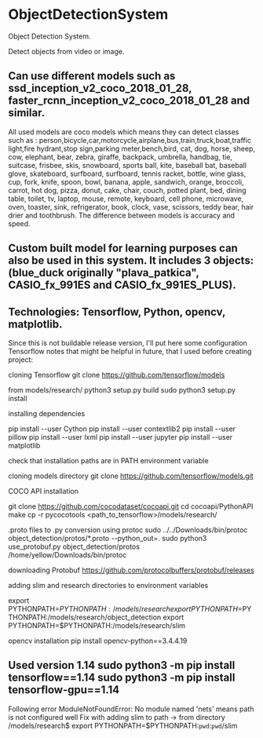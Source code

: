 # ObjectDetectionSystem
Object Detection System.

Detect objects from video or image.

Can use different models such as   ssd_inception_v2_coco_2018_01_28, faster_rcnn_inception_v2_coco_2018_01_28 and similar. 
-----------------------------------------------------------------------------------------------------------------------------
All used models are coco models which means they can detect classes such as :
person,bicycle,car,motorcycle,airplane,bus,train,truck,boat,traffic light,fire hydrant,stop sign,parking meter,bench,bird, cat, dog, horse, sheep, cow, elephant, bear, zebra, giraffe, backpack, umbrella, handbag, tie, suitcase, frisbee, skis, snowboard, sports ball, kite, baseball bat, baseball glove, skateboard, surfboard, surfboard, tennis racket, bottle, wine glass, cup, fork, knife, spoon, bowl, banana, apple, sandwich, orange, broccoli, carrot, hot dog, pizza, donut, cake, chair, couch, potted plant, bed, dining table, toilet, tv, laptop, mouse, remote, keyboard, cell phone, microwave, oven, toaster, sink, refrigerator, book, clock, vase, scissors, teddy bear, hair drier and toothbrush. 
The difference between models is accuracy and speed. 

Custom built model for learning purposes can also be used in this system. It includes 3 objects:
(blue_duck originally "plava_patkica", CASIO_fx_991ES and CASIO_fx_991ES_PLUS). 
-----------------------------------------------------------------------------------------------------------------------------
Technologies: Tensorflow, Python, opencv, matplotlib.
-----------------------------------------------------------------------------------------------------------------------------
Since this is not buildable release version, I'll put here some configuration Tensorflow notes that might be helpful in future, that I used before creating project:

cloning Tensorflow
git clone https://github.com/tensorflow/models

from models/research/
python3 setup.py build
sudo python3 setup.py install

installing dependencies

pip install --user Cython
pip install --user contextlib2
pip install --user pillow
pip install --user lxml
pip install --user jupyter
pip install --user matplotlib

check that installation paths are in PATH environment variable

cloning models directory 
git clone https://github.com/tensorflow/models.git

COCO API installation 

git clone https://github.com/cocodataset/cocoapi.git
cd cocoapi/PythonAPI
make
cp -r pycocotools <path_to_tensorflow>/models/research/

.proto files to .py conversion using protoc
sudo ../../Downloads/bin/protoc object_detection/protos/*.proto --python_out=.
sudo python3 use_protobuf.py object_detection/protos /home/yellow/Downloads/bin/protoc

downloading Protobuf
https://github.com/protocolbuffers/protobuf/releases

adding slim and research directories to environment variables 

export PYTHONPATH=$PYTHONPATH:/models/research
export PYTHONPATH=$PYTHONPATH:/models/research/object_detection
export PYTHONPATH=$PYTHONPATH:/models/research/slim

opencv installation 
pip install opencv-python==3.4.4.19


Used version 1.14
sudo python3 -m pip install tensorflow==1.14
sudo python3 -m pip install tensorflow-gpu==1.14
-----------------------------------------------------------------------------------------------------------------------------
Following error 
ModuleNotFoundError: No module named 'nets'
means path is not configured well 
Fix with adding slim to path -> from directory  /models/research$ export PYTHONPATH=$PYTHONPATH:`pwd`:`pwd`/slim


